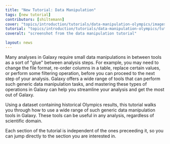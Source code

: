 ```yaml
---
title: "New Tutorial: Data Manipulation"
tags: [new tutorial]
contributors: [shiltemann]
cover: "topics/introduction/tutorials/data-manipulation-olympics/images/cover.jpg"
tutorial: "topics/introduction/tutorials/data-manipulation-olympics/tutorial.html"
coveralt: "screenshot from the data manipulation tutorial"

layout: news
---
```


Many analyses in Galaxy require small data manipulations in between tools as a sort of "glue" between analysis steps. For example, you may need to change the file format, re-order columns in a table, replace certain values, or perform some filtering operation, before you can proceed to the next step of your analysis. Galaxy offers a wide range of tools that can perform such generic data manipulation tasks, and mastering these types of operations in Galaxy can help you streamline your analysis and get the most out of Galaxy.

Using a dataset containing historical Olympics results, this tutorial walks you through how to use a wide range of such generic data manipulation tools in Galaxy. These tools can be useful in any analysis, regardless of scientific domain.

Each section of the tutorial is independent of the ones preceeding it, so you can jump directly to the section you are interested in.
